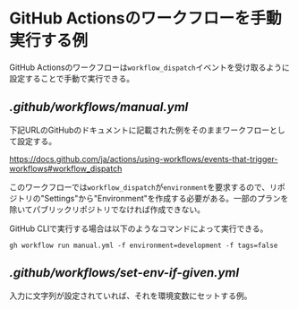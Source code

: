 # GitHub Actionsのワークフローを手動実行する例

GitHub Actionsのワークフローは`workflow_dispatch`イベントを受け取るように設定することで手動で実行できる。

## *.github/workflows/manual.yml*

下記URLのGitHubのドキュメントに記載された例をそのままワークフローとして設定する。

https://docs.github.com/ja/actions/using-workflows/events-that-trigger-workflows#workflow_dispatch

このワークフローでは`workflow_dispatch`が`environment`を要求するので、リポジトリの"Settings"から"Environment"を作成する必要がある。一部のプランを除いてパブリックリポジトリでなければ作成できない。

GitHub CLIで実行する場合は以下のようなコマンドによって実行できる。

```
gh workflow run manual.yml -f environment=development -f tags=false
```

## *.github/workflows/set-env-if-given.yml*

入力に文字列が設定されていれば、それを環境変数にセットする例。
